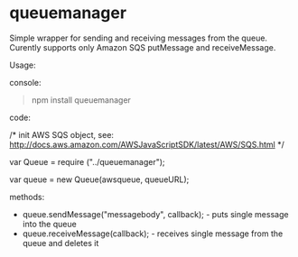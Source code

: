 queuemanager
============

Simple wrapper for sending and receiving messages from the queue. 
Curently supports only Amazon SQS putMessage and receiveMessage.

Usage:

console:
> npm install queuemanager

code:

/*
init AWS SQS object, see: http://docs.aws.amazon.com/AWSJavaScriptSDK/latest/AWS/SQS.html
*/

var Queue = require	("../queuemanager");

var queue = new Queue(awsqueue, queueURL);

methods:
- queue.sendMessage("messagebody", callback); - puts single message into the queue 
-	queue.receiveMessage(callback); - receives single message from the queue and deletes it
